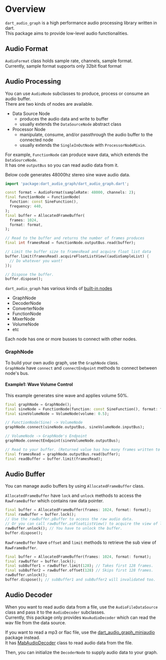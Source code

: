 # Overview

`dart_audio_graph` is a high performance audio processing library written in dart.\
This package aims to provide low-level audio functionalities.

## Audio Format

`AudioFormat` class holds sample rate, channels, sample format.\
Currently, sample format supports only 32bit float format

## Audio Processing

You can use `AudioNode` subclasses to produce, process or consume an audio buffer.\
There are two kinds of nodes are available.

- Data Source Node
    - produces the audio data and write to buffer
    - usually extends the `DataSourceNode` abstract class
- Processor Node
    - manipulate, consume, and/or passthrough the audio buffer to the connected node
    - usually extends the `SingleInOutNode` with `ProcessorNodeMixin`.

For example, `FunctionNode` can produce wave data, which extends the `DataSourceNode`.\
It has one `outputBus` so you can read audio data from it.

Below code generates 48000hz stereo sine wave audio data.
```dart
import 'package:dart_audio_graph/dart_audio_graph.dart';

const format = AudioFormat(sampleRate: 48000, channels: 2);
final functionNode = FunctionNode(
  function: const SineFunction(),
  frequency: 440,
);
final buffer = AllocatedFrameBuffer(
  frames: 1024,
  format: format,
);

// Read to the buffer and returns the number of frames produces
final int framesRead = functionNode.outputBus.read(buffer); 

// Limit the buffer size to framesRead and acquire float list data
buffer.limit(framesRead).acquireFloatListView((audioSampleList) {
  // Do whatever you want!
});

// Dispose the buffer.
buffer.dispose();
```

`dart_audio_graph` has various kinds of [built-in nodes](https://github.com/SKKbySSK/dart_audio_graph/tree/main/packages/dart_audio_graph/lib/src/node)

- GraphNode
- DecoderNode
- ConverterNode
- FunctionNode
- MixerNode
- VolumeNode
- etc

Each node has one or more busses to connect with other nodes.

### GraphNode

To build your own audio graph, use the `GraphNode` class.\
`GraphNode` have `connect` and `connectEndpoint` methods to connect between node's bus.

#### Example1: Wave Volume Control

This example generates sine wave and applies volume 50%.

```dart
final graphNode = GraphNode();
final sineNode = FunctionNode(function: const SineFunction(), format: format, frequency: 440);
final sineVolumeNode = VolumeNode(volume: 0.5);

// FunctionNode(Sine) -> VolumeNode
graphNode.connect(sineNode.outputBus, sineVolumeNode.inputBus);

// VolumeNode -> GraphNode's Endpoint
graphNode.connectEndpoint(sineVolumeNode.outputBus);

// Read to your buffer. (Returned value has how many frames written to your buffer)
final framesRead = graphNode.outputBus.read(buffer);
final readBuffer = buffer.limit(framesRead);
```

## Audio Buffer

You can manage audio buffers by using `AllocatedFrameBuffer` class.

`AllocatedFrameBuffer` have `lock` and `unlock` methods to access the `RawFrameBuffer` which contains raw data pointer.
```dart
final buffer = AllocatedFrameBuffer(frames: 1024, format: format);
final rawBuffer = buffer.lock();
// Use the rawBuffer.pBuffer to access the raw audio data.
// Or you can call rawBuffer.asFloatListView() to acquire the view of list data.
rawBuffer.unlock(); // You have to unlock the buffer.
buffer.dispose();
```

`RawFrameBuffer` have `offset` and `limit` methods to retrieve the sub view of `RawFrameBuffer`.
```dart
final buffer = AllocatedFrameBuffer(frames: 1024, format: format);
final rawBuffer = buffer.lock();
final subBuffer1 = rawBuffer.limit(128); // Takes first 128 frames.
final subBuffer2 = rawBuffer.offset(128) // Skips first 128 frames.
rawBuffer.unlock();
buffer.dispose(); // subBuffer1 and subBuffer2 will invalidated too.
```

## Audio Decoder

When you want to read audio data from a file, use the `AudioFileDataSource` class and pass it to the `AudioDecoder` subclasses.\
Currently, this package only provides `WavAudioDecoder` which can read the wav file from the data source.

If you want to read a mp3 or flac file, use the [dart_audio_graph_miniaudio](https://github.com/SKKbySSK/dart_audio_graph/tree/main/packages/dart_audio_graph_miniaudio) package instead.\
It has [MabAudioDecoder](https://github.com/SKKbySSK/dart_audio_graph/blob/main/packages/dart_audio_graph_miniaudio/lib/src/ma_bridge/mab_audio_decoder.dart) class to read audio data from the file.

Then, you can initialize the `DecoderNode` to supply audio data to your graph.
